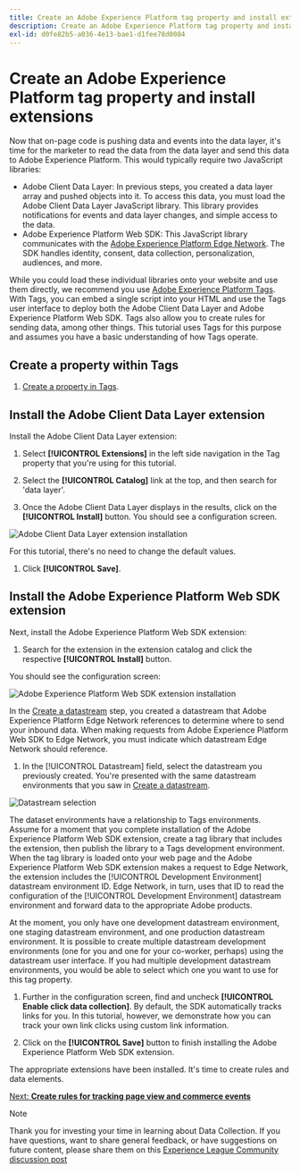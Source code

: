 ```yaml
---
title: Create an Adobe Experience Platform tag property and install extensions
description: Create an Adobe Experience Platform tag property and install extensions
exl-id: d0fe82b5-a036-4e13-bae1-d1fee78d0084
---
```

# Create an Adobe Experience Platform tag property and install extensions

Now that on-page code is pushing data and events into the data layer, it's time for the marketer to read the data from the data layer and send this data to Adobe Experience Platform. This would typically require two JavaScript libraries:

* Adobe Client Data Layer: In previous steps, you created a data layer array and pushed objects into it. To access this data, you must load the Adobe Client Data Layer JavaScript library. This library provides notifications for events and data layer changes, and simple access to the data.
* Adobe Experience Platform Web SDK: This JavaScript library communicates with the [Adobe Experience Platform Edge Network](https://business.adobe.com/products/experience-platform/experience-platform-edge-network.html). The SDK handles identity, consent, data collection, personalization, audiences, and more.

While you could load these individual libraries onto your website and use them directly, we recommend you use [Adobe Experience Platform Tags](https://experienceleague.adobe.com/docs/experience-platform/tags/home.html). With Tags, you can embed a single script into your HTML and use the Tags user interface to deploy both the Adobe Client Data Layer and Adobe Experience Platform Web SDK. Tags also allow you to create rules for sending data, among other things. This tutorial uses Tags for this purpose and assumes you have a basic understanding of how Tags operate.

## Create a property within Tags

1. [Create a property in Tags](https://experienceleague.adobe.com/docs/experience-platform/tags/admin/companies-and-properties.html#create-or-configure-a-property).

## Install the Adobe Client Data Layer extension

Install the Adobe Client Data Layer extension:

1. Select **[!UICONTROL Extensions]** in the left side navigation in the Tag property that you're using for this tutorial.  

1. Select the **[!UICONTROL Catalog]** link at the top, and then search for 'data layer'. 

1. Once the Adobe Client Data Layer displays in the results, click on the **[!UICONTROL Install]** button. You should see a configuration screen.

![Adobe Client Data Layer extension installation](../assets/acdl-extension-installation.png)

For this tutorial, there's no need to change the default values. 

1. Click **[!UICONTROL Save]**.

## Install the Adobe Experience Platform Web SDK extension

Next, install the Adobe Experience Platform Web SDK extension:

1. Search for the extension in the extension catalog and click the respective **[!UICONTROL Install]** button. 

You should see the configuration screen:

![Adobe Experience Platform Web SDK extension installation](../assets/web-sdk-extension-installation.png)

In the [Create a datastream](../configure-the-server/create-a-datastream.md) step, you created a datastream that Adobe Experience Platform Edge Network references to determine where to send your inbound data. When making requests from Adobe Experience Platform Web SDK to Edge Network, you must indicate which datastream Edge Network should reference.

1. In the [!UICONTROL Datastream] field, select the datastream you previously created. You're presented with the same datastream environments that you saw in [Create a datastream](../configure-the-server/create-a-datastream.md).

![Datastream selection](../assets/web-sdk-datastream-selection.png)

The dataset environments have a relationship to Tags environments. Assume for a moment that you complete installation of the Adobe Experience Platform Web SDK extension, create a tag library that includes the extension, then publish the library to a Tags development environment. When the tag library is loaded onto your web page and the Adobe Experience Platform Web SDK extension makes a request to Edge Network, the extension includes the [!UICONTROL Development Environment] datastream environment ID. Edge Network, in turn, uses that ID to read the configuration of the [!UICONTROL Development Environment] datastream environment and forward data to the appropriate Adobe products.

At the moment, you only have one development datastream environment, one staging datastream environment, and one production datastream environment. It is possible to create multiple datastream development environments (one for you and one for your co-worker, perhaps) using the datastream user interface. If you had multiple development datastream environments, you would be able to select which one you want to use for this tag property.

1. Further in the configuration screen, find and uncheck **[!UICONTROL Enable click data collection]**. By default, the SDK automatically tracks links for you. In this tutorial, however, we demonstrate how you can track your own link clicks using custom link information. 

1. Click on the **[!UICONTROL Save]** button to finish installing the Adobe Experience Platform Web SDK extension.

The appropriate extensions have been installed. It's time to create rules and data elements.

[Next: **Create rules for tracking page view and commerce events**](create-rules-for-tracking-page-view-and-commerce-events.md)

>[!NOTE]
>
>Thank you for investing your time in learning about Data Collection. If you have questions, want to share general feedback, or have suggestions on future content, please share them on this [Experience League Community discussion post](https://experienceleaguecommunities.adobe.com/t5/adobe-experience-platform-launch/tutorial-discussion-use-adobe-experience-platform-data/m-p/543877)

